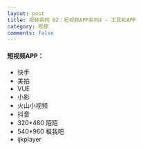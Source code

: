 ```yaml
---
layout: post
title: 视频系列 02：短视频APP系列4 - 工具和APP
category: 视频
comments: false
---
```


#### 短视频APP：
* 快手
* 美拍
* VUE
* 小影
* 火山小视频
* 抖音
* 320*480 陌陌
* 540*960 租我吧
* ijkplayer
